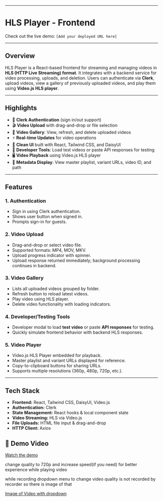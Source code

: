 
---

# HLS Player - Frontend

Check out the live demo: `[Add your deployed URL here]`

---

## Overview

HLS Player is a React-based frontend for streaming and managing videos in **HLS (HTTP Live Streaming) format**. It integrates with a backend service for video processing, uploads, and deletion. Users can authenticate via **Clerk**, upload videos, view a gallery of previously uploaded videos, and play them using **Video.js HLS player**.

---

## Highlights

* 🔐 **Clerk Authentication** (sign in/out support)
* 🎬 **Video Upload** with drag-and-drop or file selection
* 📁 **Video Gallery**: View, refresh, and delete uploaded videos
* ⚡ **Real-time Updates** for video operations
* 🎨 **Clean UI** built with React, Tailwind CSS, and DaisyUI
* 🧰 **Developer Tools**: Load test videos or paste API responses for testing
* 🖥️ **Video Playback** using Video.js HLS player
* 📝 **Metadata Display**: View master playlist, variant URLs, video ID, and path

---

## Features

### 1. Authentication

* Sign in using Clerk authentication.
* Shows user button when signed in.
* Prompts sign-in for guests.

### 2. Video Upload

* Drag-and-drop or select video file.
* Supported formats: MP4, MOV, MKV.
* Upload progress indicator with spinner.
* Upload response returned immediately; background processing continues in backend.

### 3. Video Gallery

* Lists all uploaded videos grouped by folder.
* Refresh button to reload latest videos.
* Play video using HLS player.
* Delete video functionality with loading indicators.

### 4. Developer/Testing Tools

* Developer modal to load **test video** or paste **API responses** for testing.
* Quickly simulate frontend behavior with backend HLS responses.

### 5. Video Player

* Video.js HLS Player embedded for playback.
* Master playlist and variant URLs displayed for reference.
* Copy-to-clipboard buttons for sharing URLs.
* Supports multiple resolutions (360p, 480p, 720p, etc.).

---

## Tech Stack

* **Frontend:** React, Tailwind CSS, DaisyUI, Video.js
* **Authentication:** Clerk
* **State Management:** React hooks & local component state
* **Video Streaming:** HLS via Video.js
* **File Uploads:** HTML file input & drag-and-drop
* **HTTP Client:** Axios

## 🎥 Demo Video

[Watch the demo](https://drive.google.com/file/d/1onBHhkpTbl9LzQCd3dgHPJzNOQNugrn4/view?usp=drive_link)

change quality to 720p and increase speed(if you need) for better experience while playing video

while recording dropdown menu to change video quality is not recorded by recorder so there is image of that

[Image of Video with dropdown](https://drive.google.com/file/d/1UpkDMg66BGkWd7coOLmv1Y3rhQMAmd-5/view?usp=drive_link) 